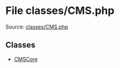 File classes/CMS.php
=========

Source: [classes/CMS.php](https://github.com/PrestaShop/PrestaShop/blob/1.6.0.10/classes/CMS.php)


Classes
-------

* [CMSCore](class.CMSCore.md)

